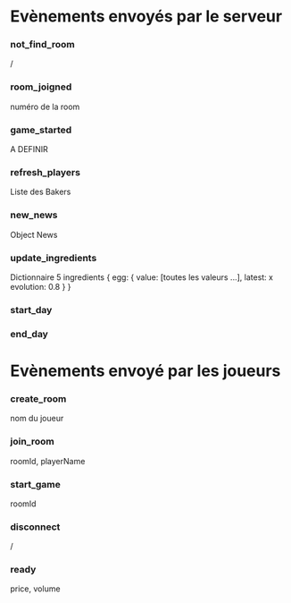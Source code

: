 # Evènements envoyés par le serveur

### not_find_room
/

### room_joigned
numéro de la room

### game_started
A DEFINIR

### refresh_players
Liste des Bakers




### new_news
Object News

### update_ingredients
Dictionnaire 5 ingredients
{
    egg: {
        value: [toutes les valeurs ...],
        latest: x
        evolution: 0.8
    }
}

### start_day

### end_day





# Evènements envoyé par les joueurs

### create_room
nom du joueur

### join_room
roomId, playerName

### start_game
roomId

### disconnect
/




### ready
price, volume
